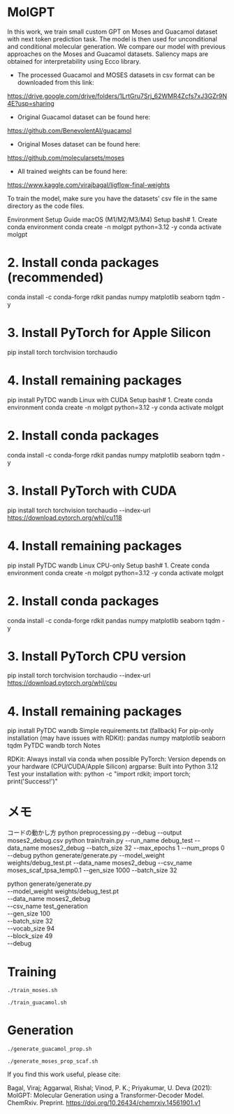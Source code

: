 # MolGPT
In this work, we train small custom GPT on Moses and Guacamol dataset with next token prediction task. The model is then used for unconditional and conditional molecular generation. We compare our model with previous approaches on the Moses and Guacamol datasets. Saliency maps are obtained for interpretability using Ecco library.

- The processed Guacamol and MOSES datasets in csv format can be downloaded from this link:

https://drive.google.com/drive/folders/1LrtGru7Srj_62WMR4Zcfs7xJ3GZr9N4E?usp=sharing

- Original Guacamol dataset can be found here:

https://github.com/BenevolentAI/guacamol

- Original Moses dataset can be found here:

https://github.com/molecularsets/moses

- All trained weights can be found here:

https://www.kaggle.com/virajbagal/ligflow-final-weights


To train the model, make sure you have the datasets' csv file in the same directory as the code files.

Environment Setup Guide
macOS (M1/M2/M3/M4) Setup
bash# 1. Create conda environment
conda create -n molgpt python=3.12 -y
conda activate molgpt

# 2. Install conda packages (recommended)
conda install -c conda-forge rdkit pandas numpy matplotlib seaborn tqdm -y

# 3. Install PyTorch for Apple Silicon
pip install torch torchvision torchaudio

# 4. Install remaining packages
pip install PyTDC wandb
Linux with CUDA Setup
bash# 1. Create conda environment
conda create -n molgpt python=3.12 -y
conda activate molgpt

# 2. Install conda packages
conda install -c conda-forge rdkit pandas numpy matplotlib seaborn tqdm -y

# 3. Install PyTorch with CUDA
pip install torch torchvision torchaudio --index-url https://download.pytorch.org/whl/cu118

# 4. Install remaining packages
pip install PyTDC wandb
Linux CPU-only Setup
bash# 1. Create conda environment
conda create -n molgpt python=3.12 -y
conda activate molgpt

# 2. Install conda packages
conda install -c conda-forge rdkit pandas numpy matplotlib seaborn tqdm -y

# 3. Install PyTorch CPU version
pip install torch torchvision torchaudio --index-url https://download.pytorch.org/whl/cpu

# 4. Install remaining packages
pip install PyTDC wandb
Simple requirements.txt (fallback)
For pip-only installation (may have issues with RDKit):
pandas
numpy
matplotlib
seaborn
tqdm
PyTDC
wandb
torch
Notes

RDKit: Always install via conda when possible
PyTorch: Version depends on your hardware (CPU/CUDA/Apple Silicon)
argparse: Built into Python 3.12
Test your installation with: python -c "import rdkit; import torch; print('Success!')"


# メモ
コードの動かし方
python preprocessing.py --debug --output moses2_debug.csv
python train/train.py --run_name debug_test --data_name moses2_debug --batch_size 32 --max_epochs 1 --num_props 0 --debug
python generate/generate.py --model_weight weights/debug_test.pt --data_name moses2_debug --csv_name moses_scaf_tpsa_temp0.1 --gen_size 1000 --batch_size 32

python generate/generate.py \
  --model_weight weights/debug_test.pt \
  --data_name moses2_debug \
  --csv_name test_generation \
  --gen_size 100 \
  --batch_size 32 \
  --vocab_size 94 \
  --block_size 49 \
  --debug

# Training

```
./train_moses.sh
```

```
./train_guacamol.sh
```

# Generation

```
./generate_guacamol_prop.sh
```

```
./generate_moses_prop_scaf.sh
```

If you find this work useful, please cite:

Bagal, Viraj; Aggarwal, Rishal; Vinod, P. K.; Priyakumar, U. Deva (2021): MolGPT: Molecular Generation using a Transformer-Decoder Model. ChemRxiv. Preprint. https://doi.org/10.26434/chemrxiv.14561901.v1 



